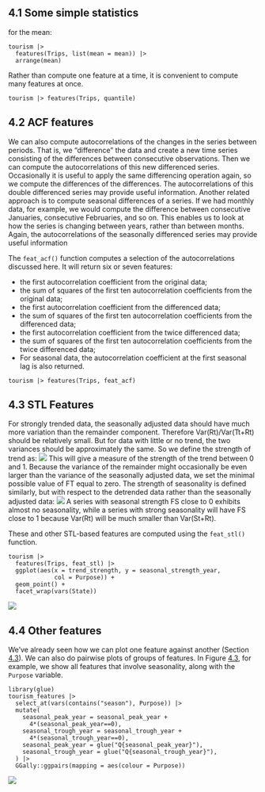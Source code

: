 ## 4.1 Some simple statistics
for the mean:
```
tourism |>
  features(Trips, list(mean = mean)) |>
  arrange(mean)
```
Rather than compute one feature at a time, it is convenient to compute many features at once.
```
tourism |> features(Trips, quantile)
```

## 4.2 ACF features
We can also compute autocorrelations of the changes in the series between periods. That is, we “difference” the data and create a new time series consisting of the differences between consecutive observations. Then we can compute the autocorrelations of this new differenced series. Occasionally it is useful to apply the same differencing operation again, so we compute the differences of the differences. The autocorrelations of this double differenced series may provide useful information.
Another related approach is to compute seasonal differences of a series. If we had monthly data, for example, we would compute the difference between consecutive Januaries, consecutive Februaries, and so on. This enables us to look at how the series is changing between years, rather than between months. Again, the autocorrelations of the seasonally differenced series may provide useful information

The `feat_acf()` function computes a selection of the autocorrelations discussed here. It will return six or seven features:

- the first autocorrelation coefficient from the original data;
- the sum of squares of the first ten autocorrelation coefficients from the original data;
- the first autocorrelation coefficient from the differenced data;
- the sum of squares of the first ten autocorrelation coefficients from the differenced data;
- the first autocorrelation coefficient from the twice differenced data;
- the sum of squares of the first ten autocorrelation coefficients from the twice differenced data;
- For seasonal data, the autocorrelation coefficient at the first seasonal lag is also returned.

```
tourism |> features(Trips, feat_acf)
```
## 4.3 STL Features
For strongly trended data, the seasonally adjusted data should have much more variation than the remainder component. Therefore Var(Rt)/Var(Tt+Rt) should be relatively small. But for data with little or no trend, the two variances should be approximately the same. So we define the strength of trend as:
![](https://i.imgur.com/OeRLkPG.png)
This will give a measure of the strength of the trend between 0 and 1. Because the variance of the remainder might occasionally be even larger than the variance of the seasonally adjusted data, we set the minimal possible value of FT equal to zero.
The strength of seasonality is defined similarly, but with respect to the detrended data rather than the seasonally adjusted data:
![](https://i.imgur.com/ipofOIw.png)
A series with seasonal strength FS close to 0 exhibits almost no seasonality, while a series with strong seasonality will have FS close to 1 because Var(Rt) will be much smaller than Var(St+Rt).

These and other STL-based features are computed using the `feat_stl()` function.
```
tourism |>
  features(Trips, feat_stl) |>
  ggplot(aes(x = trend_strength, y = seasonal_strength_year,
             col = Purpose)) +
  geom_point() +
  facet_wrap(vars(State))
```
![](https://i.imgur.com/zyElp8U.png)

## 4.4 Other features
We’ve already seen how we can plot one feature against another (Section [4.3](https://otexts.com/fpp3/stlfeatures.html#stlfeatures)). We can also do pairwise plots of groups of features. In Figure [4.3](https://otexts.com/fpp3/exploring-australian-tourism-data.html#fig:seasonalfeatures), for example, we show all features that involve seasonality, along with the `Purpose` variable.
```
library(glue)
tourism_features |>
  select_at(vars(contains("season"), Purpose)) |>
  mutate(
    seasonal_peak_year = seasonal_peak_year +
      4*(seasonal_peak_year==0),
    seasonal_trough_year = seasonal_trough_year +
      4*(seasonal_trough_year==0),
    seasonal_peak_year = glue("Q{seasonal_peak_year}"),
    seasonal_trough_year = glue("Q{seasonal_trough_year}"),
  ) |>
  GGally::ggpairs(mapping = aes(colour = Purpose))
```
![](https://i.imgur.com/tmCuGYU.png)
